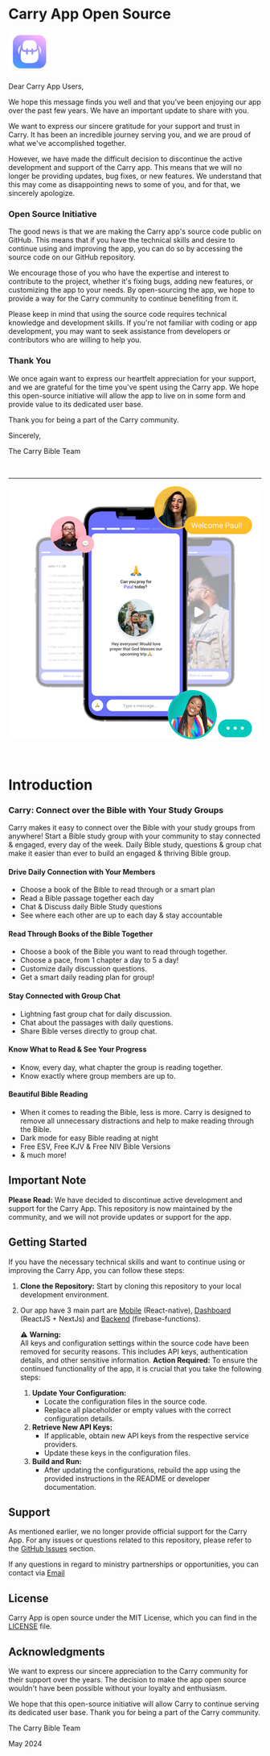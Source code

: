 # Carry App Open Source

![Carry Intro](carry-app/src/assets/icons/ic-carry-app.png)

Dear Carry App Users,

We hope this message finds you well and that you've been enjoying our app over the past few years. We have an important update to share with you.

We want to express our sincere gratitude for your support and trust in Carry. It has been an incredible journey serving you, and we are proud of what we've accomplished together.

However, we have made the difficult decision to discontinue the active development and support of the Carry app. This means that we will no longer be providing updates, bug fixes, or new features. We understand that this may come as disappointing news to some of you, and for that, we sincerely apologize.

### Open Source Initiative

The good news is that we are making the Carry app's source code public on GitHub. This means that if you have the technical skills and desire to continue using and improving the app, you can do so by accessing the source code on our GitHub repository.

We encourage those of you who have the expertise and interest to contribute to the project, whether it's fixing bugs, adding new features, or customizing the app to your needs. By open-sourcing the app, we hope to provide a way for the Carry community to continue benefiting from it.

Please keep in mind that using the source code requires technical knowledge and development skills. If you're not familiar with coding or app development, you may want to seek assistance from developers or contributors who are willing to help you.

### Thank You

We once again want to express our heartfelt appreciation for your support, and we are grateful for the time you've spent using the Carry app. We hope this open-source initiative will allow the app to live on in some form and provide value to its dedicated user base.

Thank you for being a part of the Carry community.

Sincerely,

The Carry Bible Team

<br>

---

![Carry Intro](carry-app/intro.png)

<br>

# Introduction

### Carry: Connect over the Bible with Your Study Groups

Carry makes it easy to connect over the Bible with your study groups from anywhere! Start a Bible study group with your community to stay connected & engaged, every day of the week. Daily Bible study, questions & group chat make it easier than ever to build an engaged & thriving Bible group.

#### Drive Daily Connection with Your Members

- Choose a book of the Bible to read through or a smart plan
- Read a Bible passage together each day
- Chat & Discuss daily Bible Study questions
- See where each other are up to each day & stay accountable

#### Read Through Books of the Bible Together

- Choose a book of the Bible you want to read through together.
- Choose a pace, from 1 chapter a day to 5 a day!
- Customize daily discussion questions.
- Get a smart daily reading plan for group!

#### Stay Connected with Group Chat

- Lightning fast group chat for daily discussion.
- Chat about the passages with daily questions.
- Share Bible verses directly to group chat.

#### Know What to Read & See Your Progress

- Know, every day, what chapter the group is reading together.
- Know exactly where group members are up to.

#### Beautiful Bible Reading

- When it comes to reading the Bible, less is more. Carry is designed to remove all unnecessary distractions and help to make reading through the Bible.
- Dark mode for easy Bible reading at night
- Free ESV, Free KJV & Free NIV Bible Versions
- & much more!

## Important Note

**Please Read:** We have decided to discontinue active development and support for the Carry App. This repository is now maintained by the community, and we will not provide updates or support for the app.

## Getting Started

If you have the necessary technical skills and want to continue using or improving the Carry App, you can follow these steps:

1.  **Clone the Repository:** Start by cloning this repository to your local development environment.

2.  Our app have 3 main part are [Mobile](carry-app/README.md) (React-native), [Dashboard](carry-dashboard/README.md) (ReactJS + NextJs) and [Backend](carry-functions/README.md) (firebase-functions).

    :warning: **Warning:**  
    All keys and configuration settings within the source code have been removed for security reasons. This includes API keys, authentication details, and other sensitive information.
    **Action Required:** To ensure the continued functionality of the app, it is crucial that you take the following steps:
    1. **Update Your Configuration:**
       - Locate the configuration files in the source code.
       - Replace all placeholder or empty values with the correct configuration details.
    2. **Retrieve New API Keys:**
       - If applicable, obtain new API keys from the respective service providers.
       - Update these keys in the configuration files.
    3. **Build and Run:**
       - After updating the configurations, rebuild the app using the provided instructions in the README or developer documentation.

## Support

As mentioned earlier, we no longer provide official support for the Carry App. For any issues or questions related to this repository, please refer to the [GitHub Issues](https://github.com/carrybible/carrybible/issues) section.

If any questions in regard to ministry partnerships or opportunities, you can contact via [Email](mailto:matt@carrybible.com)

## License

Carry App is open source under the MIT License, which you can find in the [LICENSE](LICENSE.md) file.

## Acknowledgments

We want to express our sincere appreciation to the Carry community for their support over the years. The decision to make the app open source wouldn't have been possible without your loyalty and enthusiasm.

We hope that this open-source initiative will allow Carry to continue serving its dedicated user base. Thank you for being a part of the Carry community.

The Carry Bible Team

May 2024
